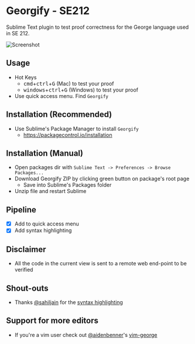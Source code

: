 Georgify - SE212
===============================

Sublime Text plugin to test proof correctness for the George language used in SE 212.


![Screenshot](https://i.gyazo.com/eb6c695ca168ffe0255a374efe4a461b.png)


## Usage
* Hot Keys
  * <kbd>cmd</kbd>+<kbd>ctrl</kbd>+<kbd>G</kbd> (Mac) to test your proof
  * <kbd>windows</kbd>+<kbd>ctrl</kbd>+<kbd>G</kbd> (Windows) to test your proof
* Use quick access menu. Find `Georgify` 

## Installation (Recommended)
* Use Sublime's Package Manager to install `Georgify`
  * https://packagecontrol.io/installation

## Installation (Manual)
* Open packages dir with `Sublime Text -> Preferences -> Browse Packages...`
* Download Georgify ZIP by clicking green button on package's root page
  * Save into Sublime's Packages folder
* Unzip file and restart Sublime

## Pipeline
- [x] Add to quick access menu
- [x] Add syntax highlighting

## Disclaimer
* All the code in the current view is sent to a remote web end-point to be verified

## Shout-outs
* Thanks [@sahiljain](https://github.com/sahiljain) for the [syntax highlighting](https://github.com/sahiljain/GeorgeSublimeSyntaxHighlighting)

## Support for more editors
* If you're a vim user check out [@aidenbenner](https://github.com/aidenbenner)'s [vim-george](https://github.com/aidenbenner/vim-george) 
